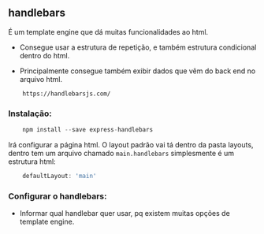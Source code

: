 ## handlebars

É um template engine que dá muitas funcionalidades ao html.

* Consegue usar a estrutura de repetição, e também estrutura condicional dentro do html.

* Principalmente consegue também exibir dados que vêm do back end no arquivo html.


```
    https://handlebarsjs.com/
```

### Instalação:

```js
    npm install --save express-handlebars
```

Irá configurar a página html. O layout padrão vai tá dentro da pasta layouts, dentro tem um arquivo chamado `main.handlebars` simplesmente é um estrutura html:

```js
    defaultLayout: 'main'
```

### Configurar o handlebars:

* Informar qual handlebar quer usar, pq existem muitas opções de template engine.